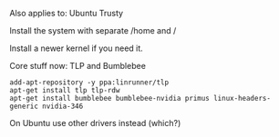 Also applies to: Ubuntu Trusty

Install the system with separate /home and /

Install a newer kernel if you need it.

Core stuff now: TLP and Bumblebee

    add-apt-repository -y ppa:linrunner/tlp
    apt-get install tlp tlp-rdw 
    apt-get install bumblebee bumblebee-nvidia primus linux-headers-generic nvidia-346

On Ubuntu use other drivers instead (which?)

